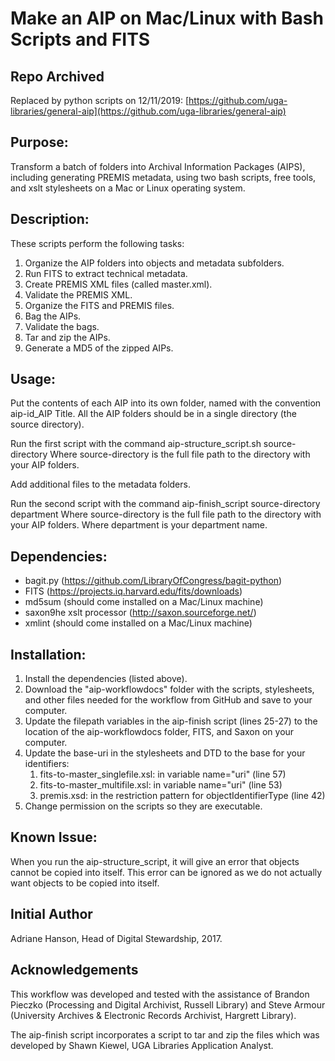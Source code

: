 # Make an AIP on Mac/Linux with Bash Scripts and FITS

## Repo Archived
Replaced by python scripts on 12/11/2019: [https://github.com/uga-libraries/general-aip](https://github.com/uga-libraries/general-aip)

## Purpose:  
Transform a batch of folders into Archival Information Packages (AIPS), including generating PREMIS metadata, using two bash scripts, free tools, and xslt stylesheets on a Mac or Linux operating system.

## Description:

These scripts perform the following tasks:

   1. Organize the AIP folders into objects and metadata subfolders.
   2. Run FITS to extract technical metadata.
   3. Create PREMIS XML files (called master.xml).
   4. Validate the PREMIS XML.
   5. Organize the FITS and PREMIS files.
   6. Bag the AIPs.
   7. Validate the bags.
   8. Tar and zip the AIPs.
   9. Generate a MD5 of the zipped AIPs.

## Usage: 

Put the contents of each AIP into its own folder, named with the convention aip-id_AIP Title. All the AIP folders should be in a single directory (the source directory).

Run the first script with the command aip-structure_script.sh source-directory
	Where source-directory is the full file path to the directory with your AIP folders.

Add additional files to the metadata folders.

Run the second script with the command aip-finish_script source-directory department
	Where source-directory is the full file path to the directory with your AIP folders.
	Where department is your department name.

## Dependencies:

   - bagit.py (https://github.com/LibraryOfCongress/bagit-python)
   - FITS (https://projects.iq.harvard.edu/fits/downloads)
   - md5sum (should come installed on a Mac/Linux machine)
   - saxon9he xslt processor (http://saxon.sourceforge.net/)
   - xmlint (should come installed on a Mac/Linux machine)

## Installation:

   1. Install the dependencies (listed above).
   2. Download the "aip-workflowdocs" folder with the scripts, stylesheets, and other files needed for the workflow from GitHub and save to your computer.
   3. Update the filepath variables in the aip-finish script (lines 25-27) to the location of the aip-workflowdocs folder, FITS, and Saxon on your computer.
   4. Update the base-uri in the stylesheets and DTD to the base for your identifiers:
       1. fits-to-master_singlefile.xsl: in variable name="uri" (line 57)
       2. fits-to-master_multifile.xsl: in variable name="uri" (line 53)
       3. premis.xsd: in the restriction pattern for objectIdentifierType (line 42)
   5. Change permission on the scripts so they are executable.

## Known Issue:

When you run the aip-structure_script, it will give an error that objects cannot be copied into itself. This error can be ignored as we do not actually want objects to be copied into itself.

## Initial Author

Adriane Hanson, Head of Digital Stewardship, 2017.

## Acknowledgements

This workflow was developed and tested with the assistance of Brandon Pieczko (Processing and Digital Archivist, Russell Library) and Steve Armour (University Archives & Electronic Records Archivist, Hargrett Library).

The aip-finish script incorporates a script to tar and zip the files which was developed by Shawn Kiewel, UGA Libraries Application Analyst.

